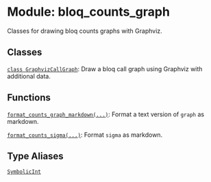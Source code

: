 # Module: bloq_counts_graph


Classes for drawing bloq counts graphs with Graphviz.



## Classes

[`class GraphvizCallGraph`](../../qualtran/drawing/GraphvizCallGraph.md): Draw a bloq call graph using Graphviz with additional data.

## Functions

[`format_counts_graph_markdown(...)`](../../qualtran/drawing/format_counts_graph_markdown.md): Format a text version of `graph` as markdown.

[`format_counts_sigma(...)`](../../qualtran/drawing/format_counts_sigma.md): Format `sigma` as markdown.

## Type Aliases

[`SymbolicInt`](../../qualtran/symbolics/SymbolicInt.md)

